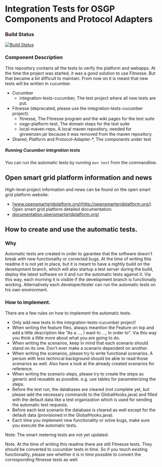 # Integration Tests for OSGP Components and Protocol Adapters

### Build Status

[![Build Status](http://ci.opensmartgridplatform.org/job/OSGP_Integration-Tests_development/badge/icon?style=plastic)](http://ci.opensmartgridplatform.org/job/OSGP_Integration-Tests_development)


### Component Description

This repository contains all the tests to verify the platform and webapps. At the time the project was started, it was a good solution to use Fitnesse. But that became a bit difficult to maintain.
From now on it is meant that new tests will be written in cucumber.

- Cucumber
  - integration-tests-cucumber, The test project where all new tests are put.
- Fitnesse (deprecated, please use the integration-tests-cucumber project):
  - fitnesse, The Fitnesse program and the wiki pages for the test suite
  - osgp-platform-test, The domain steps for the test suite
  - local-maven-repo, A local maven repository, needed for givwenzen.jar because it was removed from the maven repository.
- Shared, Platform and Protocol-Adapter-*, The components under test

##### Running Cucumber integration tests

You can run the automatic tests by running 
`mvn test`
from the commandline.

## Open smart grid platform information and news

High-level project information and news can be found on the open smart grid platform website: 
* [www.opensmartgridplatform.org](http://opensmartgridplatform.org/)
Open smart grid platform detailed documentation:
* [documentation.opensmartgridplatform.org/](http://documentation.opensmartgridplatform.org/)

## How to create and use the automatic tests.

### Why
Automatic tests are created in order to garantee that the software doesn't break with new functionality or corrected bugs.
At the time of writing this readme it is not yet in place, but it is meant to have a nightly build on the development branch, which will also startup a test server during the build, deploy the latest software on it and run the automatic tests against it. Via this way, each morning it is visible if the development branch is functionally working.
Alternatively each developer/tester can run the automatic tests on his own environment.

### How to implement.
There are a few rules on how to implement the automatic tests.

* Only add new tests in the integration-tests-cucumber project!
* When writing the feature files, always meantion the Feature on top and add a little description like "As a ..., I want to ..., In order to". Via this way you think a little more about what you are going to do.
* When writing the scenarios, keep in mind that each scenario should stand on its one. Don't ever make a scenario dependent on another.
* When writing the scenarios, please try to write functional scenarios. A person with less technical background should be able to read those scenarios as well. Also have a look at the already created scenarios for reference.
* When writing the scenario steps, please try to create the steps as generic and reusable as possible. e.g. use tables for parameterizing the steps.
* Before the test run, the databases are cleared (not complete yet, but please add the necessary commands to the GlobalHooks.java) and filled with the default data like a test organization which is used for sending the automatic test requests.
* Before each test scenario the database is cleared as well except for the default data (provisioned in the GlobalHooks.java).
* Each time you implement new functionality or solve bugs, make sure you execute the automatic tests.

Note: The smart metering tests are not yet updated.

Note. At the time of writing this readme there are still Fitnesse tests. They should be converted to cucumber tests in time. So if you touch existing functionality, please see whether it is in time possible to convert the corresponding fitnesse tests as well.

